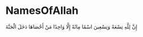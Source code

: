 # NamesOfAllah
إِنَّ لِلَّهِ تِسْعَةً وَتِسْعِينَ اسْمًا مِائَةً إِلَّا وَاحِدًا مَنْ أَحْصَاهَا دَخَلَ الْجَنَّةَ
